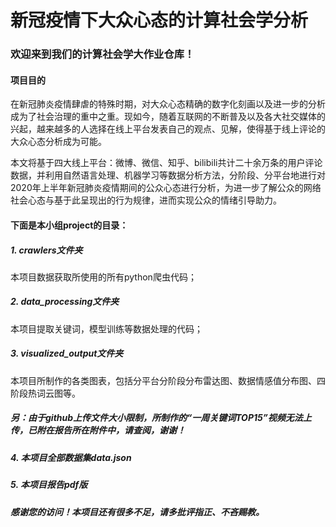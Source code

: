 # 新冠疫情下大众心态的计算社会学分析

### 欢迎来到我们的计算社会学大作业仓库！



#### 项目目的

​        在新冠肺炎疫情肆虐的特殊时期，对大众心态精确的数字化刻画以及进一步的分析成为了社会治理的重中之重。现如今，随着互联网的不断普及以及各大社交媒体的兴起，越来越多的人选择在线上平台发表自己的观点、见解，使得基于线上评论的大众心态分析成为可能。

​        本文将基于四大线上平台：微博、微信、知乎、bilibili共计二十余万条的用户评论数据，并利用自然语言处理、机器学习等数据分析方法，分阶段、分平台地进行对2020年上半年新冠肺炎疫情期间的公众心态进行分析，为进一步了解公众的网络社会心态与基于此呈现出的行为规律，进而实现公众的情绪引导助力。



#### 下面是本小组project的目录：

##### 1. crawlers文件夹

本项目数据获取所使用的所有python爬虫代码；

##### 2. data_processing文件夹

本项目提取关键词，模型训练等数据处理的代码；

##### 3. visualized_output文件夹

本项目所制作的各类图表，包括分平台分阶段分布雷达图、数据情感值分布图、四阶段热词云图等。
##### 另：由于github上传文件大小限制，所制作的“一周关键词TOP15”视频无法上传，已附在报告所在附件中，请查阅，谢谢！

##### 4. 本项目全部数据集data.json

##### 5. 本项目报告pdf版



##### 感谢您的访问！本项目还有很多不足，请多批评指正、不吝赐教。



